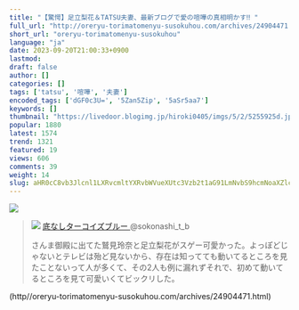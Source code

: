 ```yaml
---
title: "【驚愕】足立梨花＆TATSU夫妻、最新ブログで愛の喧嘩の真相明かす‼ "
full_url: "http://oreryu-torimatomenyu-susokuhou.com/archives/24904471.html"
short_url: "oreryu-torimatomenyu-susokuhou"
language: "ja"
date: 2023-09-20T21:00:33+0900
lastmod: 
draft: false
author: []
categories: []
tags: ['tatsu', '喧嘩', '夫妻']
encoded_tags: ['dGF0c3U=', '5Zan5Zip', '5aSr5aa7']
keywords: []
thumbnail: "https://livedoor.blogimg.jp/hiroki0405/imgs/5/2/5255925d.jpg"
popular: 1880
latest: 1574
trend: 1321
featured: 19
views: 606
comments: 39
weight: 14
slug: aHR0cC8vb3Jlcnl1LXRvcmltYXRvbWVueXUtc3Vzb2t1aG91LmNvbS9hcmNoaXZlcy8yNDkwNDQ3MS5odG1s
---
```


![](https://livedoor.blogimg.jp/hiroki0405/imgs/5/2/5255925d.jpg)

<blockquote id='twibodyCqyquHyLwX'> <p> <img src='https//livedoor.blogimg.jp/hiroki0405/imgs/1/d/1db13905.jpg'> <a target='_blank' href='https//twitter.com/sokonashi_t_b/status/1704105573233709327'>底なしターコイズブルー </a> @sokonashi_t_b </p> <p id='twitextCqyquHyLwX'> さんま御殿に出てた鷲見玲奈と足立梨花がスゲー可愛かった。よっぽどじゃないとテレビは殆ど見ないから、存在は知ってても動いてるところを見たことないって人が多くて、その2人も例に漏れずそれで、初めて動いてるところを見て可愛いくてビックリした。 </p> </blockquote> 

(http//oreryu-torimatomenyu-susokuhou.com/archives/24904471.html)
